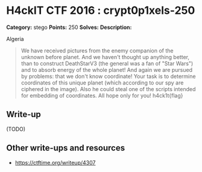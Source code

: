 # H4ckIT CTF 2016 : crypt0p1xels-250

**Category:** stego
**Points:** 250
**Solves:**
**Description:**

Algeria

> We have received pictures from the enemy companion of the unknown before planet. And we haven't thought up anything better, than to construct DeathStarV3 (the general was a fan of "Star Wars") and to absorb energy of the whole planet! And again we are pursued by problems: that we don't know coordinate! Your task is to determine coordinates of this unique planet (which according to our spy are ciphered in the image). Also he could steal one of the scripts intended for embedding of coordinates. All hope only for you!  h4ck1t{flag}

## Write-up

(TODO)

## Other write-ups and resources

* https://ctftime.org/writeup/4307
